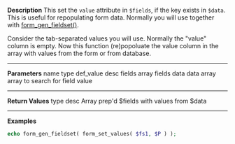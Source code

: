 **Description**
This set the `value` attribute in `$fields`, if the key exists in `$data`. This is useful for repopulating form data. Normally you will use together with [form_gen_fieldset()](#form_gen_fieldset).

Consider the tab-separated values you will use. Normally the "value" column is empty. Now this function (re)popoluate the value column in the array with values from the form or from database.

--------
**Parameters**
name	type	def_value	desc
fields 	array 	 	fields data
data 	array 	 	array to search for field value

--------
**Return Values**
type	desc
Array	prep'd $fields with values from $data

--------
**Examples**

```php
echo form_gen_fieldset( form_set_values( $fs1, $P ) );
```
